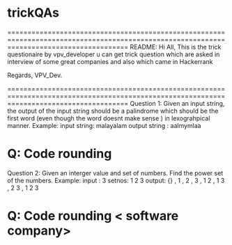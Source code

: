 # trickQAs
==========================================================================================================================================
README:
Hi All,
This is the trick questionaire by vpv_developer
u can get trick question which are asked in interview of some great companies and also which came in Hackerrank 

Regards,
VPV_Dev.

==========================================================================================================================================
Question 1:
Given an input string, the output of the input string should be a palindrome which should be the first word (even though the word doesnt make sense ) in lexograhpical manner.
Example:
input string: malayalam
output string : aalmymlaa

Q: Code rounding <software company>
==========================================================================================================================================
Question 2:
Given an interger value and set of numbers. Find the power set of the numbers. 
Example:
input : 3
setnos: 1 2 3 
output: {} , 1 , 2 , 3 , 1 2 , 1 3 , 2 3 , 1 2 3

Q: Code rounding < software company>
=========================================================================================================================================
